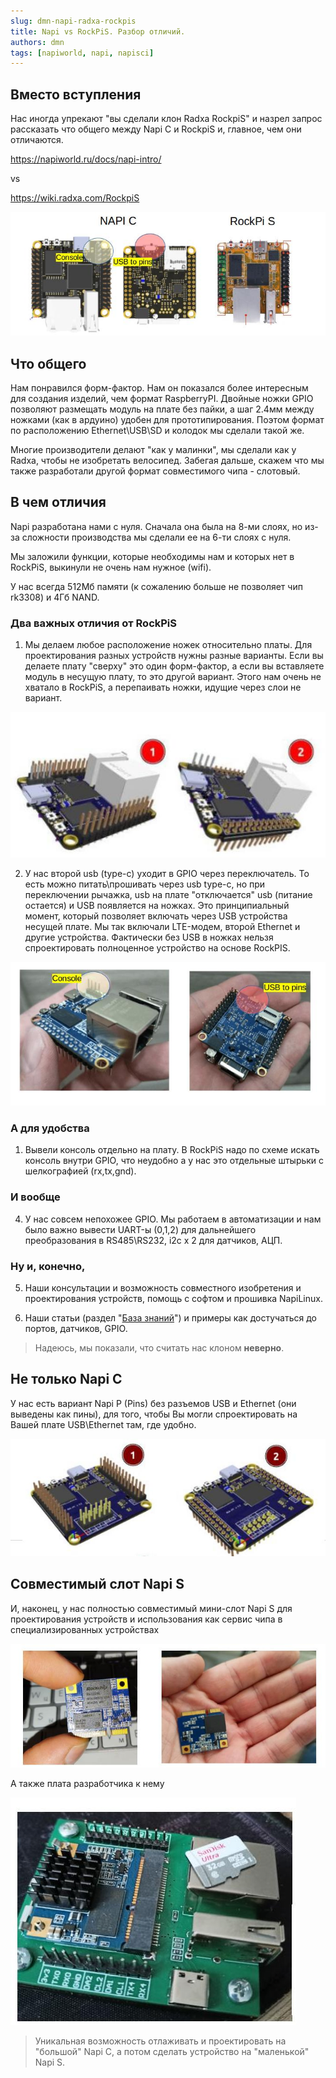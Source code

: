 ```yaml
---
slug: dmn-napi-radxa-rockpis
title: Napi vs RockPiS. Разбор отличий.
authors: dmn
tags: [napiworld, napi, napisci]
---
```



## Вместо вступления

Нас иногда упрекают "вы сделали клон Radxa RockpiS" и назрел запрос рассказать что общего между Napi C и RockpiS и, главное, чем они отличаются.

https://napiworld.ru/docs/napi-intro/

vs

https://wiki.radxa.com/RockpiS

![Сравнение NAPI C и RockPI S](img/napirockpi1.jpg)

## Что общего

Нам понравился форм-фактор. Нам он показался более интересным для создания изделий, чем формат RaspberryPI. Двойные ножки GPIO позволяют размещать модуль на плате без пайки, а шаг 2.4мм между ножками (как в ардуино) удобен для прототипирования.  Поэтом формат по расположению Ethernet\USB\SD  и колодок мы сделали такой же.

Многие производители делают "как у малинки", мы сделали как у Radxa, чтобы не изобретать велосипед. Забегая дальше, скажем что мы также разработали другой формат совместимого чипа - слотовый.

## В чем отличия

Napi разработана нами с нуля. Сначала она была на 8-ми слоях, но из-за сложности производства мы сделали ее на 6-ти слоях c нуля.

Мы заложили функции, которые необходимы нам и которых нет в RockPiS, выкинули не очень нам нужное (wifi).

У нас всегда 512Мб памяти (к сожалению больше не позволяет чип rk3308) и 4Гб NAND.

<!--truncate-->

### Два важных отличия от RockPiS

1. Мы делаем любое расположение ножек относительно платы. Для проектирования разных устройств нужны разные варианты. Если вы делаете плату "сверху" это один форм-фактор, а если вы вставляете модуль в несущую плату, то это другой вариант. Этого нам очень не хватало в RockPiS, а перепаивать ножки, идущие через слои не вариант.

![Варианты расположения ножек NAPI](img/napirockpi-2.jpg)

2. У нас второй usb (type-c) уходит в GPIO через переключатель. То есть можно питать\прошивать через usb type-c, но при переключении рычажка, usb на плате "отключается" usb (питание остается) и USB появляется на ножках. Это принципиальный момент, который позволяет включать через USB устройства несущей плате. Мы так включали LTE-модем, второй Ethernet и другие устройства. Фактически без USB в ножках нельзя спроектировать полноценное устройство на основе RockPIS.

![Переключатель USB на NAPI](img/napirockpi-3.jpg)


### А для удобства

1. Вывели консоль отдельно на плату. В RockPiS надо по схеме искать консоль внутри GPIO, что неудобно а у нас это отдельные штырьки с шелкографией (rx,tx,gnd).

### И вообще

4. У нас совсем непохожее GPIO. Мы работаем в автоматизации и нам было важно вывести UART-ы (0,1,2) для дальнейшего преобразования в RS485\RS232, i2c х 2 для датчиков, АЦП.

### Ну и, конечно,

5. Наши консультации и возможность совместного изобретения и проектирования устройств, помощь с софтом и прошивка NapiLinux.

6. Наши статьи (раздел "[База знаний](/software/)") и примеры как достучаться до портов, датчиков, GPIO.

>Надеюсь, мы показали, что считать нас клоном **неверно**.

## Не только Napi C

У нас есть вариант Napi P (Pins) без разъемов USB и Ethernet (они выведены как пины), для того, чтобы Вы могли спроектировать на Вашей плате USB\Ethernet там, где удобно.

![Модуль NAPI P с пинами](img/napirockpi-4.jpg)

## Совместимый слот Napi S

И, наконец, у нас полностью совместимый мини-слот Napi S для проектирования устройств и использования как сервис чипа в специализированных устройствах

![Мини-слот NAPI S](img/napirockpi-5.jpg)

А также плата разработчика к нему

![Плата разработчика NAPI S](img/napirockpi-6.jpg)

>Уникальная возможность отлаживать и проектировать на "большой" Napi C, а потом сделать устройство на "маленькой" Napi S.
